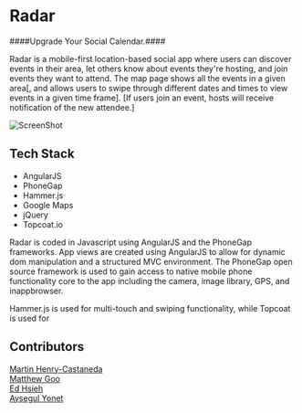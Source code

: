 # Radar #
####Upgrade Your Social Calendar.####

Radar is a mobile-first location-based social app where users can discover events in their area, let others know about events they're hosting, and join events they want to attend. The map page shows all the events in a given area[, and allows users to swipe through different dates and times to view events in a given time frame]. [If users join an event, hosts will receive notification of the new attendee.]



![ScreenShot](http://farm6.staticflickr.com/5510/10299758175_4889ac6809_o.png)

## Tech Stack ##
* AngularJS
* PhoneGap
* Hammer.js
* Google Maps
* jQuery
* Topcoat.io

Radar is coded in Javascript using AngularJS and the PhoneGap frameworks. App views are created using AngularJS to allow for dynamic dom manipulation and a structured MVC environment. The PhoneGap open source framework is used to gain access to native mobile phone functionality core to the app including the camera, image library, GPS, and inappbrowser. 

Hammer.js is used for multi-touch and swiping functionality, while Topcoat is used for 

## Contributors ##
<a href="https://github.com/emailnitram">Martin Henry-Castaneda</a><br>
<a href="https://github.com/moog16">Matthew Goo</a><br>
<a href="https://github.com/eddyfh">Ed Hsieh</a><br>
<a href="https://github.com/Yonet">Aysegul Yonet</a>
